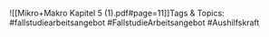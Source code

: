 
![[Mikro+Makro Kapitel 5 (1).pdf#page=11]]Tags & Topics:
   #fallstudiearbeitsangebot
   #FallstudieArbeitsangebot
   #Aushilfskraft